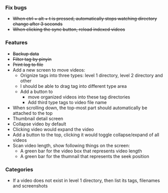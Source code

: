 ### Fix bugs

- ~~When ctrl + alt + t is pressed, automatically stops watching directory change after 3 seconds~~
- ~~When clicking the sync button, reload indexed videos~~

### Features
- ~~Backup data~~
- ~~Filter tag by pinyin~~
- ~~Print log to file~~
- Add a new screen to move videos:
  - Orignize tags into three types: level 1 directory, level 2 directory and other
  - I should be able to drag tag into different type area
  - Add a button to
    - move organized videos into these tag directories
    - Add third type tags to video file name
- When scrolling down, the top-most part should automatically be attached to the top
- Thumbnail detail screen
- Collapse video by default
- Clicking video would expand the video
- Add a button to the top, clicking it would toggle collapse/expand of all videos
- Scan video length, show following things on the screen:
  - A green bar for the video box that represents video length
  - A green bar for the thumnail that represents the seek position

### Categories

- If a video does not exist in level 1 directory, then list its tags, filenames and screenshots